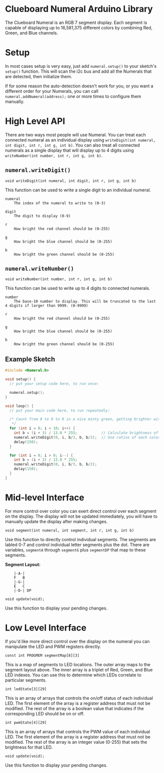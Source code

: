 # Clueboard Numeral Arduino Library

The Clueboard Numeral is an RGB 7 segment display. Each segment is capable of displaying up to 16,581,375 different colors by combining Red, Green, and Blue channels.

# Setup

In most cases setup is very easy, just add `numeral.setup()` to your sketch's
`setup()` function. This will scan the i2c bus and add all the Numerals that
are detected, then initialize them.

If for some reason the auto-detection doesn't work for you, or you want a different order for your Numerals, you can call `numeral.addNumeral(address);` one or more times to configure them manually.

# High Level API

There are two ways most people will use Numeral. You can treat each connected numeral as an individual display using `writeDigit(int numeral, int digit, int r, int g, int b)`. You can also treat all connected numerals as a single display that will display up to 4 digits using `writeNumber(int number, int r, int g, int b)`.

## `numeral.writeDigit()`

`void writeDigit(int numeral, int digit, int r, int g, int b)`

This function can be used to write a single digit to an individual numeral.

    numeral
        The index of the numeral to write to (0-3)

    digit
        The digit to display (0-9)

    r
        How bright the red channel should be (0-255)

    g
        How bright the blue channel should be (0-255)

    b
        How bright the green channel should be (0-255)

## `numeral.writeNumber()`

`void writeNumber(int number, int r, int g, int b)`

This function can be used to write up to 4 digits to connected numerals.

    number
        The base-10 number to display. This will be truncated to the last 4 digits if larger than 9999. (0-9999)

    r
        How bright the red channel should be (0-255)

    g
        How bright the blue channel should be (0-255)

    b
        How bright the green channel should be (0-255)

## Example Sketch

```c++
#include <Numeral.h>

void setup() {
  // put your setup code here, to run once:

  numeral.setup();
}

void loop() {
  // put your main code here, to run repeatedly:

  /* Count from 0 to 9 to 0 in a nice minty green, getting brighter with higher numbers.
   */
  for (int i = 0; i < 10; i++) {
    int b = (i + 3) / 13.0 * 255;           // Calculate brightness of the color based on the displayed digit
    numeral.writeDigit(0, i, b/3, b, b/2);  // Use ratios of each color to produce a minty green that gets brighter without changing hue
    delay(150);
  }

  for (int i = 8; i > 0; i--) {
    int b = (i + 3) / 13.0 * 255;
    numeral.writeDigit(0, i, b/3, b, b/2);
    delay(150);
  }
}
```

# Mid-level Interface

For more control over color you can exert direct control over each segment on the display. The display will not be updated immediately, you will have to manually update the display after making changes.

`void segment(int numeral, int segment, int r, int g, int b)`

Use this function to directly control individual segments. The segments are labled 0-7 and control individual letter segments plus the dot. There are variables, `segmentA` through `segmentG` plus `segmentDP` that map to these segments.

**Segment Layout:**

```
    |-A-|
    F   B
    |-G-|
    E   C
    |-D-| DP
```

`void update(void);`

Use this function to display your pending changes.

# Low Level Interface

If you'd like more direct control over the display on the numeral you can manipulate the LED and PWM registers directly.

`const int PROGMEM segmentMap[8][3]`

This is a map of segments to LED locations. The outer array maps to the segment layout above. The inner array is a triplet of Red, Green, and Blue LED indexes. You can use this to determine which LEDs correlate to particular segments.

`int ledState[3][29]`

This is an array of arrays that controls the on/off status of each individual LED. The first element of the array is a register address that must not be modified. The rest of the array is a boolean value that indicates if the corresponding LED should be on or off.

`int pwmState[4][29]`

This is an array of arrays that controls the PWM value of each individual LED. The first element of the array is a register address that must not be modified. The rest of the array is an integer value (0-255) that sets the brightness for that LED.

`void update(void);`

Use this function to display your pending changes.
